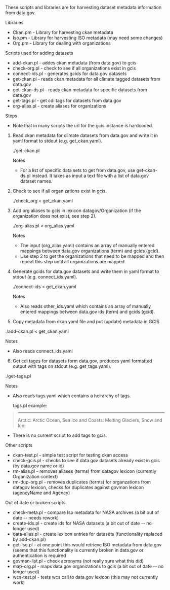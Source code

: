 These scripts and libraries are for harvesting dataset metadata information from data.gov.

Libraries

- Ckan.pm - Library for harvesting ckan metadata
- Iso.pm - Library for harvesting ISO metadata (may need some changes)
- Org.pm - Library for dealing with organizations

Scripts used for adding datasets

- add-ckan.pl - addes ckan metadata (from data.gov) to gcis
- check-org.pl - check to see if all organizations exist in gcis
- connect-ids.pl - generates gcids for data.gov datasets
- get-ckan.pl - reads ckan metadata for all climate tagged datasets from data.gov
- get-ckan-ds.pl - reads ckan metadata for specific datasets from data.gov
- get-tags.pl - get cdi tags for datasets from data.gov
- org-alias.pl - create aliases for organizations

Steps

- Note that in many scripts the url for the gcis instance is hardcoded.

1. Read ckan metadata for climate datasets from data.gov and write it in yaml format to stdout (e.g. get_ckan.yaml).

   ./get-ckan.pl

   Notes
   - For a list of specific data sets to get from data.gov, use get-ckan-ds.pl instead. 
     It takes as input a text file with a list of data.gov dataset names.

2. Check to see if all organizations exist in gcis.

   ./check_org < get_ckan.yaml

3. Add org aliases to gcis in lexicon datagov/Organization (if the organization does not exist, 
   see step 2).

   ./org-alias.pl < org_alias.yaml
   
   Notes
   - The input (org_alias.yaml) contains an array of manually entered mappings between data.gov 
     organizations (term) and gcids (gcid).
   - Use step 2 to get the organizations that need to be mapped and then repeat this step until 
     all organizations are mapped.

4. Generate gcids for data.gov datasets and write them in yaml format to stdout (e.g. connect_ids.yaml).

   ./connect-ids < get_ckan.yaml

   Notes
   - Also reads other_ids.yaml which contains an array of manually entered mappings between 
     data.gov ids (term) and gcids (gcid).

5. Copy metadata from ckan yaml file and put (update) metadata in GCIS

  ./add-ckan.pl < get_ckan.yaml

  Notes 
  - Also reads connect_ids.yaml

6. Get cdi tages for datasets form data.gov, produces yaml formatted output with tags on stdout (e.g. get_tags.yaml).

  ./get-tags.pl

  Notes
  - Also reads tags.yaml which contains a heirarchy of tags.

    tags.pl example:

> ---
> Arctic:
>   Arctic Ocean, Sea Ice and Coasts:
>   Melting Glaciers, Snow and Ice:

  - There is no current script to add tags to gcis.

Other scripts

- ckan-test.pl - simple test script for testing ckan access
- check-gcis.pl - checks to see if data.gov datasets already exist in gcis (by data.gov name or id)
- rm-alias.pl - removes aliases (terms) from datagov lexicon (currently Organization context)
- rm-dup-org.pl - removes duplicates (terms) for organzations from datagov lexicon, checks for duplicates against 
    govman lexicon (agencyName and Agency)

Out of date or broken scripts

- check-meta.pl - compare Iso metadata for NASA archives (a bit out of date -- needs rework)
- create-ids.pl - create ids for NASA datasets (a bit out of date -- no longer used)
- data-alias.pl - create lexicon entries for datasets (functionality replaced by add-ckan.pl)
- get-iso.pl - at one point this would retrieve ISO metadata from data.gov (seems that this functionality is 
    currently broken in data.gov or authentication is required
- govman-list.pl - check acronyms (not really sure what this did)
- map-org.pl - maps data.gov organizations to gcis (a bit out of date -- no longer used)
- wcs-test.pl - tests wcs call to data.gov lexicon (this may not currently work)
